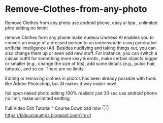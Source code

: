 # Remove-Clothes-from-any-photo
Remove Clothes from any photo use android phone, easy ai tipa , unlimited phto editing,no limint


remove Clothes form any phone make nudeuu 
Undress AI enables you to convert an image of a dressed person to an undressnude using generative artificial intelligence (AI). Besides nudifying and taking things out, you can also change them up or even add new stuff. For instance, you can switch a casual outfit for something more sexy & erotic, make certain objects bigger or smaller (e.g., change the size of tits), add some details (e.g., pubic hair, tattoos), and so on. There are no limits!

Editing or removing clothes in photos has been already possible with tools like Adobe Photoshop, but AI makes it way easier now!

full open naked photo editing 100% realistic just 30 sec use android phone no limit, make unlimited  endting

Full Video Edit Tutorial " Course Download now 👇👇
https://kiduuniquetips.blogspot.com/?m=1
